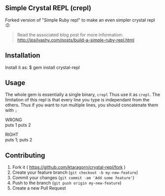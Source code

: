 ## Simple Crystal REPL (crepl)

Forked version of "Simple Ruby repl" to make an even simpler crystal repl :D

> Read the associated blog post for more information:
> http://jpsilvashy.com/posts/build-a-simple-ruby-repl.html  

## Installation
Install it as:
    $ gem install crystal-repl

## Usage
The whole gem is essentially a single binary, `crepl`
Thus use it as `crepl`.
The limitation of this repl is that every line you type is independant from the others. Thus if you want to run multiple lines, you should concatenate them with `;`

WRONG   
	puts 1
	puts 2

RIGHT   
	puts 1; puts 2

## Contributing
1. Fork it ( https://github.com/ktaragorn/crystal-repl/fork )
2. Create your feature branch (`git checkout -b my-new-feature`)
3. Commit your changes (`git commit -am 'Add some feature'`)
4. Push to the branch (`git push origin my-new-feature`)
5. Create a new Pull Request